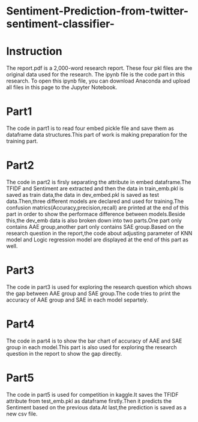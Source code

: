 # Sentiment-Prediction-from-twitter-sentiment-classifier-
# Instruction
The report.pdf is a 2,000-word research report. These four pkl files are the original data used for the research. The ipynb file is the code part in this research. To open this ipynb file, you can download Anaconda and upload all files in this page to the Jupyter Notebook.
# Part1
The code in part1 is to read four embed pickle file and save them as dataframe data structures.This part of work is making preparation for the training part.

# Part2
The code in part2 is firsly separating the attribute in embed dataframe.The TFIDF and Sentiment are extracted and then the data in train_emb.pkl is saved as train data,the data in dev_embed.pkl is saved as test data.Then,three different models are declared and used for training.The confusion matrics(Accuracy,precision,recall) are printed at the end of this part in order to show the performace difference between models.Beside this,the dev_emb data is also broken down into two parts.One part only contains AAE group,another part only contains SAE group.Based on the research question in the report,the code about adjusting parameter of KNN model and Logic regression model are displayed at the end of this part as well.

# Part3
The code in part3 is used for exploring the research question which shows the gap between AAE group and SAE group.The code tries to print the accuracy of AAE group and SAE in each model separtely.

# Part4
The code in part4 is to show the bar chart of accuracy of AAE and SAE group in each model.This part is also used for exploring the research question in the report to show the gap directly.

# Part5
The code in part5 is used for competition in kaggle.It saves the TFIDF attribute from test_emb.pkl as dataframe firstly.Then it predicts the Sentiment based on the previous data.At last,the prediction is saved as a new csv file.
